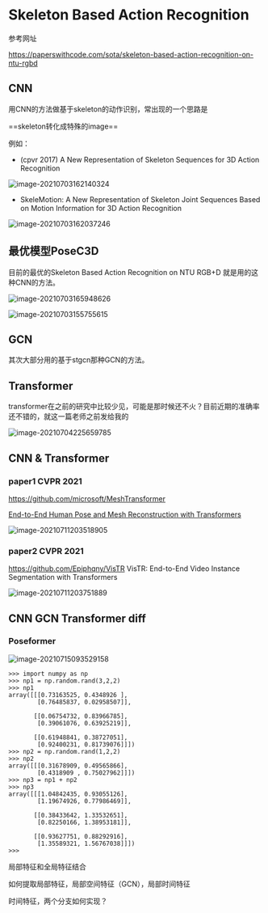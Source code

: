 # Skeleton Based Action Recognition

参考网址

https://paperswithcode.com/sota/skeleton-based-action-recognition-on-ntu-rgbd



## CNN 

用CNN的方法做基于skeleton的动作识别，常出现的一个思路是



==skeleton转化成特殊的image==



例如：

- (cpvr 2017) A New Representation of Skeleton Sequences for 3D Action Recognition

![image-20210703162140324](img/present/image-20210703162140324.png)





- SkeleMotion: A New Representation of Skeleton Joint Sequences Based on
  Motion Information for 3D Action Recognition  

![image-20210703162037246](img/present/image-20210703162037246.png)



## 最优模型PoseC3D

目前的最优的Skeleton Based Action Recognition on NTU RGB+D 就是用的这种CNN的方法。

![image-20210703165948626](img/present/image-20210703165948626.png)

![image-20210703155755615](img/present/image-20210703155755615.png)





## GCN

其次大部分用的基于stgcn那种GCN的方法。

## Transformer
transformer在之前的研究中比较少见，可能是那时候还不火？目前近期的准确率还不错的，就这一篇老师之前发给我的

![image-20210704225659785](img/present/image-20210704225659785.png)





## CNN & Transformer

### paper1 CVPR 2021

https://github.com/microsoft/MeshTransformer

[End-to-End Human Pose and Mesh Reconstruction with Transformers](https://arxiv.org/abs/2012.09760)

![image-20210711203518905](img/present/image-20210711203518905.png)



###  paper2 CVPR 2021

https://github.com/Epiphqny/VisTR
VisTR: End-to-End Video Instance Segmentation with Transformers

![image-20210711203751889](img/present/image-20210711203751889.png)





## CNN GCN Transformer diff



### Poseformer

![image-20210715093529158](img/present/image-20210715093529158.png)

```
>>> import numpy as np
>>> np1 = np.random.rand(3,2,2)
>>> np1
array([[[0.73163525, 0.4348926 ],
        [0.76485837, 0.02958507]],

       [[0.06754732, 0.83966785],
        [0.39061076, 0.63925219]],

       [[0.61948841, 0.38727051],
        [0.92400231, 0.81739076]]])
>>> np2 = np.random.rand(1,2,2)
>>> np2
array([[[0.31678909, 0.49565866],
        [0.4318909 , 0.75027962]]])
>>> np3 = np1 + np2
>>> np3
array([[[1.04842435, 0.93055126],
        [1.19674926, 0.77986469]],

       [[0.38433642, 1.33532651],
        [0.82250166, 1.38953181]],

       [[0.93627751, 0.88292916],
        [1.35589321, 1.56767038]]])
>>>
```



局部特征和全局特征结合

如何提取局部特征，局部空间特征（GCN），局部时间特征

时间特征，两个分支如何实现？